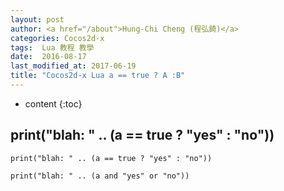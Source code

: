 ```yaml
---
layout: post
author: <a href="/about">Hung-Chi Cheng (程弘錡)</a>
categories: Cocos2d-x
tags:  Lua 教程 教學 
date:  2016-08-17
last_modified_at: 2017-06-19
title: "Cocos2d-x Lua a == true ? A :B"
---
```

<!--                Title 的建議最大長度                   -->

* content
{:toc}


## print("blah: " .. (a == true ? "yes" : "no"))
```
print("blah: " .. (a == true ? "yes" : "no"))

print("blah: " .. (a and "yes" or "no"))
```